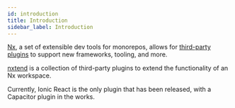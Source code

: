 ```yaml
---
id: introduction
title: Introduction
sidebar_label: Introduction
---
```


[Nx](https://nx.dev/), a set of extensible dev tools for monorepos, allows for [third-party plugins](https://nx.dev/nx-community) to support new frameworks, tooling, and more.

[nxtend](https://github.com/nxtend-team/nxtend) is a collection of third-party plugins to extend the functionality of an Nx workspace.

Currently, Ionic React is the only plugin that has been released, with a Capacitor plugin in the works.
